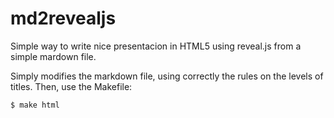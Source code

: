 # md2revealjs
Simple way to write nice presentacion in HTML5 using reveal.js from a simple mardown file.

Simply modifies the markdown file, using correctly the rules on the levels of titles. Then, use the Makefile:

    $ make html
